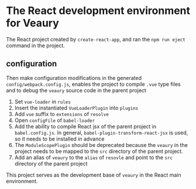 # The React development environment for Veaury  
The React project created by `create-react-app`, and ran the `npm run eject` command in the project.

## configuration
Then make configuration modifications in the generated `config/webpack.config.js`, enables the project to compile `.vue` type files and to debug the `veaury` source code in the parent project  
1. Set `vue-loader` in `rules`  
2. Insert the instantiated `VueLoaderPlugin` into `plugins`  
3. Add `vue` suffix to `extensions` of `resolve`  
4. Open `configFile` of `babel-loader`  
5. Add the ability to compile React jsx of the parent project in `babel.config.js`. In general, `babel-plugin-transform-react-jsx` is used, so it needs to be installed in advance
6. The `ModuleScopePlugin` should be deprecated because the `veaury` in the project needs to be mapped to the `src` directory of the parent project.  
7. Add an alias of `veaury` to the `alias` of `resovle` and point to the `src` directory of the parent project  

This project serves as the development base of `veaury` in the React main environment.  
